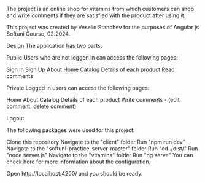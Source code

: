

The project is an online shop for vitamins from which customers can shop and write comments if they are satisfied with the product after using it.

This project was created by Veselin Stanchev for the purposes of Angular js Softuni Course, 02.2024.

Design
The application has two parts:

Public Users who are not loggen in can access the following pages:

Sign In
Sign Up
About
Home
Catalog
Details of each product
Read comments

Private Logged in users can access the following pages:

Home
About
Catalog
Details of each product
Write comments - (edit comment, delete comment)

Logout

The following packages were used for this project:


Clone this repository
Navigate to the "client" folder
Run "npm run dev"
Navigate to the "softuni-practice-server-master" folder
Run "cd ./dist/"
Run "node server.js"
Navigate to the "vitamins" folder
Run "ng serve"
You can check here for more information about the configuration.

Open http://localhost:4200/ and you should be ready.